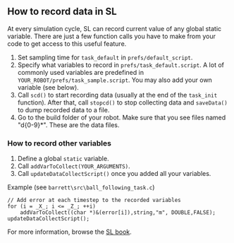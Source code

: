 How to record data in SL
------------------------

At every simulation cycle, SL can record current value of any global static
variable. There are just a few function calls you have to make from your
code to get access to this useful feature.

1. Set sampling time for `task_default` in `prefs/default_script`.
2. Specify what variables to record in `prefs/task_default.script`.
   A lot of commonly used variables are predefined in `YOUR_ROBOT/prefs/task_sample.script`. 
   You may also add your own variable (see below).
3. Call `scd()` to start recording data (usually at the end of
   the `task_init` function). After that, call `stopcd()` to stop
   collecting data and `saveData()` to dump recorded data to a file.
4. Go to the build folder of your robot.
   Make sure that you see files named "d{0-9}*". These are the data files.


### How to record other variables

1. Define a global `static` variable.
2. Call `addVarToCollect(YOUR_ARGUMENTS)`.
3. Call `updateDataCollectScript()` once you added all your variables.

Example (see `barrett\src\ball_following_task.c`)

```
// Add error at each timestep to the recorded variables
for (i = _X_; i <= _Z_; ++i)
	addVarToCollect((char *)&(error[i]),string,"m", DOUBLE,FALSE);
updateDataCollectScript();	
```

For more information, browse the 
[SL book](http://www-clmc.usc.edu/publications/S/schaal-TRSL.pdf).
